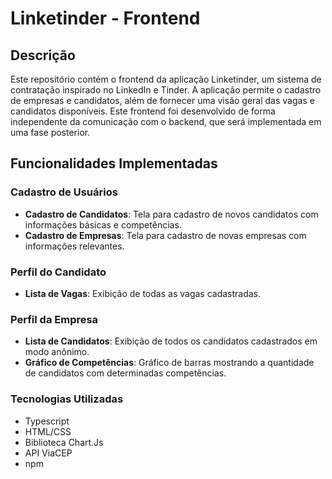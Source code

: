 # Linketinder - Frontend

## Descrição

Este repositório contém o frontend da aplicação Linketinder, um sistema de contratação inspirado no LinkedIn e Tinder. A aplicação permite o cadastro de empresas e candidatos, além de fornecer uma visão geral das vagas e candidatos disponíveis. Este frontend foi desenvolvido de forma independente da comunicação com o backend, que será implementada em uma fase posterior.

## Funcionalidades Implementadas

### Cadastro de Usuários
- **Cadastro de Candidatos**: Tela para cadastro de novos candidatos com informações básicas e competências.
- **Cadastro de Empresas**: Tela para cadastro de novas empresas com informações relevantes.

### Perfil do Candidato
- **Lista de Vagas**: Exibição de todas as vagas cadastradas.

### Perfil da Empresa
- **Lista de Candidatos**: Exibição de todos os candidatos cadastrados em modo anônimo.
- **Gráfico de Competências**: Gráfico de barras mostrando a quantidade de candidatos com determinadas competências.

### Tecnologias Utilizadas
- Typescript
- HTML/CSS
- Biblioteca Chart.Js
- API ViaCEP
- npm